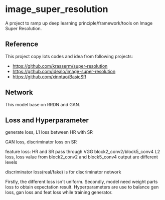 # image_super_resolution
A project to ramp up deep learning principle/framework/tools on Image Super Resolution. 

## Reference
This project copy lots codes and idea from following projects:
* https://github.com/krasserm/super-resolution
* https://github.com/idealo/image-super-resolution
* https://github.com/xinntao/BasicSR

## Network

This model base on RRDN and GAN.


## Loss and Hyperparameter

generate loss, L1 loss between HR with SR

GAN loss, discriminator loss on SR

feature loss: HR and SR pass through VGG block2_conv2/block5_conv4 L2 loss, loss value from block2_conv2 and block5_conv4 output are different levels

discriminator loss(real/fake) is for discriminator network

Firstly, the different loss isn't uniform. Secondly, model need weight parts loss to obtain expectation result. 
Hyperparameters are use to balance gen loss, gan loss and feat loss while training generator.

